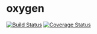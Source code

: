 # oxygen
[![Build Status](https://travis-ci.org/Alameen688/oxygen.svg?branch=master)](https://travis-ci.org/Alameen688/oxygen) [![Coverage Status](https://coveralls.io/repos/github/Alameen688/oxygen/badge.svg)](https://coveralls.io/github/Alameen688/oxygen)